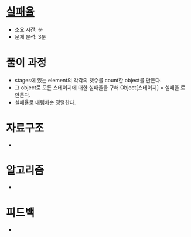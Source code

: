 # [실패율](https://programmers.co.kr/learn/courses/30/lessons/42889)

- 소요 시간: 분
- 문제 분석: 3분

# 풀이 과정

- stages에 있는 element의 각각의 갯수를 count한 object를 만든다.
- 그 object로 모든 스테이지에 대한 실패율을 구해 Object[스테이지] = 실패율 로 만든다.
- 실패율로 내림차순 정렬한다.

# 자료구조

-

# 알고리즘

-

# 피드백

-
